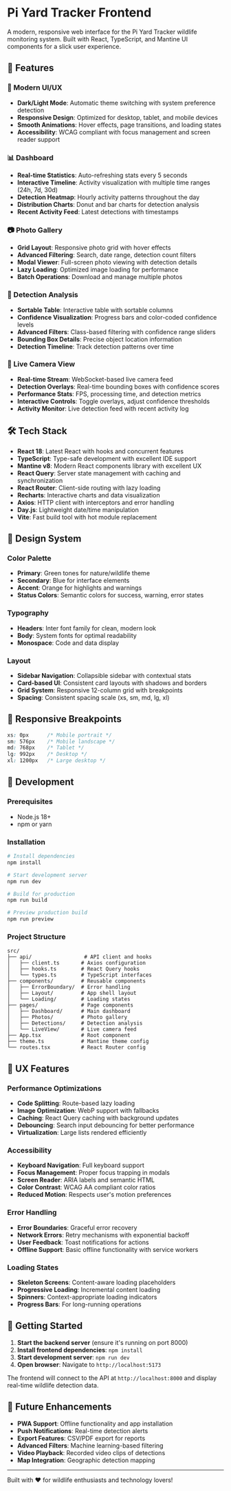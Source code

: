 # Pi Yard Tracker Frontend

A modern, responsive web interface for the Pi Yard Tracker wildlife monitoring system. Built with React, TypeScript, and Mantine UI components for a slick user experience.

## 🚀 Features

### 🎨 Modern UI/UX
- **Dark/Light Mode**: Automatic theme switching with system preference detection
- **Responsive Design**: Optimized for desktop, tablet, and mobile devices
- **Smooth Animations**: Hover effects, page transitions, and loading states
- **Accessibility**: WCAG compliant with focus management and screen reader support

### 📊 Dashboard
- **Real-time Statistics**: Auto-refreshing stats every 5 seconds
- **Interactive Timeline**: Activity visualization with multiple time ranges (24h, 7d, 30d)
- **Detection Heatmap**: Hourly activity patterns throughout the day
- **Distribution Charts**: Donut and bar charts for detection analysis
- **Recent Activity Feed**: Latest detections with timestamps

### 📷 Photo Gallery
- **Grid Layout**: Responsive photo grid with hover effects
- **Advanced Filtering**: Search, date range, detection count filters
- **Modal Viewer**: Full-screen photo viewing with detection details
- **Lazy Loading**: Optimized image loading for performance
- **Batch Operations**: Download and manage multiple photos

### 🎯 Detection Analysis
- **Sortable Table**: Interactive table with sortable columns
- **Confidence Visualization**: Progress bars and color-coded confidence levels
- **Advanced Filters**: Class-based filtering with confidence range sliders
- **Bounding Box Details**: Precise object location information
- **Detection Timeline**: Track detection patterns over time

### 📡 Live Camera View
- **Real-time Stream**: WebSocket-based live camera feed
- **Detection Overlays**: Real-time bounding boxes with confidence scores
- **Performance Stats**: FPS, processing time, and detection metrics
- **Interactive Controls**: Toggle overlays, adjust confidence thresholds
- **Activity Monitor**: Live detection feed with recent activity log

## 🛠 Tech Stack

- **React 18**: Latest React with hooks and concurrent features
- **TypeScript**: Type-safe development with excellent IDE support
- **Mantine v8**: Modern React components library with excellent UX
- **React Query**: Server state management with caching and synchronization
- **React Router**: Client-side routing with lazy loading
- **Recharts**: Interactive charts and data visualization
- **Axios**: HTTP client with interceptors and error handling
- **Day.js**: Lightweight date/time manipulation
- **Vite**: Fast build tool with hot module replacement

## 🎨 Design System

### Color Palette
- **Primary**: Green tones for nature/wildlife theme
- **Secondary**: Blue for interface elements
- **Accent**: Orange for highlights and warnings
- **Status Colors**: Semantic colors for success, warning, error states

### Typography
- **Headers**: Inter font family for clean, modern look
- **Body**: System fonts for optimal readability
- **Monospace**: Code and data display

### Layout
- **Sidebar Navigation**: Collapsible sidebar with contextual stats
- **Card-based UI**: Consistent card layouts with shadows and borders
- **Grid System**: Responsive 12-column grid with breakpoints
- **Spacing**: Consistent spacing scale (xs, sm, md, lg, xl)

## 📱 Responsive Breakpoints

```css
xs: 0px      /* Mobile portrait */
sm: 576px    /* Mobile landscape */
md: 768px    /* Tablet */
lg: 992px    /* Desktop */
xl: 1200px   /* Large desktop */
```

## 🔧 Development

### Prerequisites
- Node.js 18+ 
- npm or yarn

### Installation
```bash
# Install dependencies
npm install

# Start development server
npm run dev

# Build for production
npm run build

# Preview production build
npm run preview
```

### Project Structure
```
src/
├── api/                 # API client and hooks
│   ├── client.ts       # Axios configuration
│   ├── hooks.ts        # React Query hooks
│   └── types.ts        # TypeScript interfaces
├── components/         # Reusable components
│   ├── ErrorBoundary/  # Error handling
│   ├── Layout/         # App shell layout
│   └── Loading/        # Loading states
├── pages/              # Page components
│   ├── Dashboard/      # Main dashboard
│   ├── Photos/         # Photo gallery
│   ├── Detections/     # Detection analysis
│   └── LiveView/       # Live camera feed
├── App.tsx             # Root component
├── theme.ts            # Mantine theme config
└── routes.tsx          # React Router config
```

## 🎯 UX Features

### Performance Optimizations
- **Code Splitting**: Route-based lazy loading
- **Image Optimization**: WebP support with fallbacks
- **Caching**: React Query caching with background updates
- **Debouncing**: Search input debouncing for better performance
- **Virtualization**: Large lists rendered efficiently

### Accessibility
- **Keyboard Navigation**: Full keyboard support
- **Focus Management**: Proper focus trapping in modals
- **Screen Reader**: ARIA labels and semantic HTML
- **Color Contrast**: WCAG AA compliant color ratios
- **Reduced Motion**: Respects user's motion preferences

### Error Handling
- **Error Boundaries**: Graceful error recovery
- **Network Errors**: Retry mechanisms with exponential backoff
- **User Feedback**: Toast notifications for actions
- **Offline Support**: Basic offline functionality with service workers

### Loading States
- **Skeleton Screens**: Content-aware loading placeholders
- **Progressive Loading**: Incremental content loading
- **Spinners**: Context-appropriate loading indicators
- **Progress Bars**: For long-running operations

## 🚀 Getting Started

1. **Start the backend server** (ensure it's running on port 8000)
2. **Install frontend dependencies**: `npm install`
3. **Start development server**: `npm run dev`
4. **Open browser**: Navigate to `http://localhost:5173`

The frontend will connect to the API at `http://localhost:8000` and display real-time wildlife detection data.

## 🔮 Future Enhancements

- **PWA Support**: Offline functionality and app installation
- **Push Notifications**: Real-time detection alerts
- **Export Features**: CSV/PDF export for reports
- **Advanced Filters**: Machine learning-based filtering
- **Video Playback**: Recorded video clips of detections
- **Map Integration**: Geographic detection mapping

---

Built with ❤️ for wildlife enthusiasts and technology lovers!